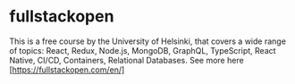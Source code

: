 # fullstackopen

This is a free course by the University of Helsinki, that covers a wide range of topics: React, Redux, Node.js, MongoDB, GraphQL, TypeScript, React Native, CI/CD, Containers, Relational Databases. See more here [https://fullstackopen.com/en/]
